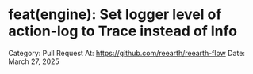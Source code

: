 # feat(engine): Set logger level of action-log to Trace instead of Info

Category: Pull Request
At: https://github.com/reearth/reearth-flow
Date: March 27, 2025
